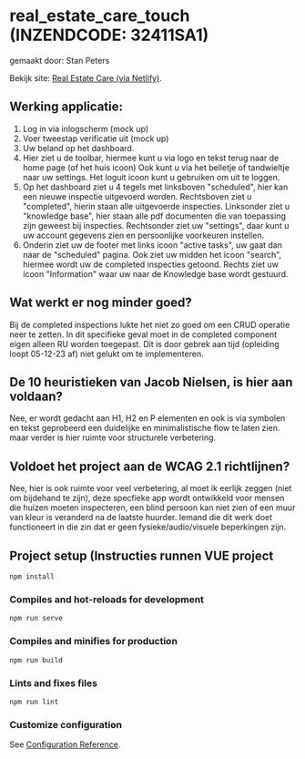 # real_estate_care_touch (INZENDCODE: 32411SA1)
gemaakt door: Stan Peters

Bekijk site: [Real Estate Care (via Netlify)](https://res-touch-app.netlify.app/).

## Werking applicatie:
1. Log in via inlogscherm (mock up)
2. Voer tweestap verificatie uit (mock up)
3. Uw beland op het dashboard.
4. Hier ziet u de toolbar, hiermee kunt u via logo en tekst terug naar de home page (of het huis icoon)
Ook kunt u via het belletje of tandwieltje naar uw settings. Het loguit icoon kunt u gebruiken om uit te loggen.
5. Op het dashboard ziet u 4 tegels met linksboven "scheduled", hier kan een nieuwe inspectie uitgevoerd worden.
Rechtsboven ziet u "completed", hierin staan alle uitgevoerde inspecties. Linksonder ziet u "knowledge base", hier staan alle pdf documenten die van toepassing zijn geweest bij inspecties. Rechtsonder ziet uw "settings", daar kunt u uw account gegevens zien en persoonlijke voorkeuren instellen.
6. Onderin ziet uw de footer met links icoon "active tasks", uw gaat dan naar de "scheduled" pagina. Ook ziet uw midden het icoon "search", hiermee wordt uw de completed inspecties getoond. Rechts ziet uw icoon "Information" waar uw naar de Knowledge base wordt gestuurd.

## Wat werkt er nog minder goed?
Bij de completed inspections lukte het niet zo goed om een CRUD operatie neer te zetten. In dit specifieke geval moet in de completed component eigen alleen RU worden toegepast. Dit is door gebrek aan tijd (opleiding loopt 05-12-23 af) niet gelukt om te implementeren.

## De 10 heuristieken van Jacob Nielsen, is hier aan voldaan?
Nee, er wordt gedacht aan H1, H2 en P elementen en ook is via symbolen en tekst geprobeerd een duidelijke en minimalistische flow te laten zien. maar verder is hier ruimte voor structurele verbetering.

## Voldoet het project aan de WCAG 2.1 richtlijnen?
Nee, hier is ook ruimte voor veel verbetering, al moet ik eerlijk zeggen (niet om bijdehand te zijn), deze specfieke app wordt ontwikkeld voor mensen die huizen moeten inspecteren, een blind persoon kan niet zien of een muur van kleur is veranderd na de laatste huurder. Iemand die dit werk doet functioneert in die zin dat er geen fysieke/audio/visuele beperkingen zijn.

## Project setup (Instructies runnen VUE project
```
npm install
```

### Compiles and hot-reloads for development
```
npm run serve
```

### Compiles and minifies for production
```
npm run build
```

### Lints and fixes files
```
npm run lint
```

### Customize configuration
See [Configuration Reference](https://cli.vuejs.org/config/).
